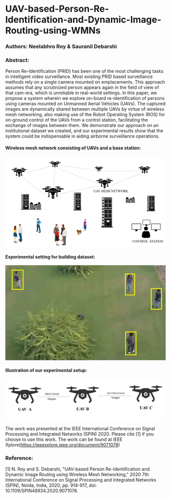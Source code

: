 # UAV-based-Person-Re-Identification-and-Dynamic-Image-Routing-using-WMNs
### Authors: Neelabhro Roy & Sauranil Debarshi
### Abstract:
Person Re-Identification (PRID) has been one of the most challenging tasks in intelligent video surveillance. Most existing PRID based surveillance methods rely on a single camera mounted on emplacements. This approach assumes that any scrutinized person appears again in the field of view of that cam-era, which is unreliable in real-world settings. In this paper, we propose a system wherein we explore on-board re-identification of persons using cameras mounted on Unmanned Aerial Vehicles (UAVs). The captured images are dynamically shared between multiple UAVs by virtue of wireless mesh networking, also making use of the Robot Operating System (ROS) for on-ground control of the UAVs from a control station, facilitating the exchange of images between them. We demonstrate our approach on an institutional dataset we created, and our experimental results show that the system could be indispensable in aiding airborne surveillance operations.

#### Wireless mesh network consisting of UAVs and a base station:
![](Images/fig1.png)

#### Experimental setting for building dataset:
![](Images/subjects.png)

#### Illustration of our experimental setup:
![](Images/stages.png)

The work was presented at the IEEE International Conference on Signal Processing and Integrated Networks (SPIN) 2020. 
Please cite [1] if you choose to use this work. The work can be found at IEEE Xplore(https://ieeexplore.ieee.org/document/9071078)

### Reference:
[1] N. Roy and S. Debarshi, "UAV-based Person Re-Identification and Dynamic Image Routing using Wireless Mesh Networking," 2020 7th International Conference on Signal Processing and Integrated Networks (SPIN), Noida, India, 2020, pp. 914-917, doi: 10.1109/SPIN48934.2020.9071078.
